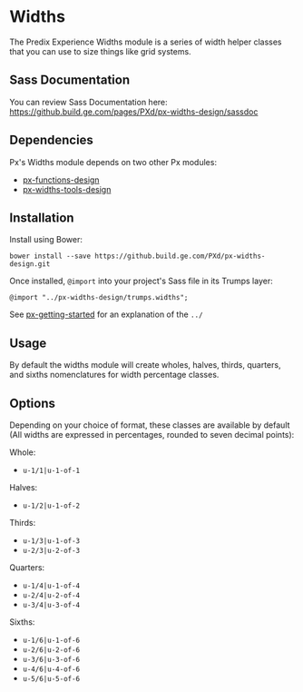 # Widths

The Predix Experience Widths module is a series of width helper classes that you can use to size things like grid systems.

## Sass Documentation

You can review Sass Documentation here: https://github.build.ge.com/pages/PXd/px-widths-design/sassdoc

## Dependencies

Px's Widths module depends on two other Px modules:

* [px-functions-design](https://github.build.ge.com/PXd/px-functions-design)
* [px-widths-tools-design](https://github.build.ge.com/PXd/px-widths-tools-design)

## Installation

Install using Bower:

    bower install --save https://github.build.ge.com/PXd/px-widths-design.git

Once installed, `@import` into your project's Sass file in its Trumps layer:

    @import "../px-widths-design/trumps.widths";

See [px-getting-started](https://github.build.ge.com/PXd/px-getting-started#a-note-about-relative-import-paths) for an explanation of the `../`

## Usage

By default the widths module will create wholes, halves, thirds, quarters, and sixths nomenclatures for width percentage classes.

## Options

Depending on your choice of format, these classes are available by default (All widths are expressed in percentages, rounded to seven decimal points):

Whole:

* `u-1/1|u-1-of-1`

Halves:

* `u-1/2|u-1-of-2`

Thirds:

* `u-1/3|u-1-of-3`
* `u-2/3|u-2-of-3`

Quarters:

* `u-1/4|u-1-of-4`
* `u-2/4|u-2-of-4`
* `u-3/4|u-3-of-4`

Sixths:

* `u-1/6|u-1-of-6`
* `u-2/6|u-2-of-6`
* `u-3/6|u-3-of-6`
* `u-4/6|u-4-of-6`
* `u-5/6|u-5-of-6`
